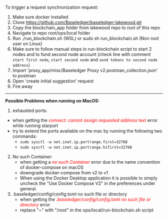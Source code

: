 To trigger a request synchronization request:

1. Make sure docker installed
2. Clone https://github.com/Baseledger/baseledger-lakewood.git
3. Copy the blockchain_app folder from lakewood repo to root of this repo
4. Navigate to repo root/ops/local folder
5. Run ./run_blockchain.sh (WSL) or sudo sh run_blockchain.sh (Non root user on Linux)
6. Make sure to follow manual steps in run-blockchain script to start 2 nodes and to fund second node account (check line with comment `start first node`, `start second node` and `send tokens to second node address`) 
7. Import 'proxy_app/misc/Baseledger Proxy v2.postman_collection.json' to postman
8. Open 'create initial suggestion' request
9. Fire away


---
**Possible Problems when running on MacOS:**
1. exhausted ports:
  - when getting the <span style="color:red">*connect: cannot assign requested address* text</span>
 error while running starport
  - try to extend the ports available on the mac by running the following two commands:
    - `sudo sysctl -w net.inet.ip.portrange.first=32768`
    - `sudo sysctl -w net.inet.ip.portrange.hifirst=32768`
2. No such Container:
   - when getting a <span style="color:red">*no such Container*</span> error due to the name convention of docker-compose on macOS
   - downgrade docker-compose from v2 to v1
   - When using the Docker Desktop application it is possible to simply uncheck the "Use Docker Compose V2" in the preferences under general.
3. .baseledger/config/config.toml no such file or directory
    - when getting the  <span style="color:red">*.baseledger/config/config.toml no such file or directory*</span> error
    - replace "~" with "/root" in the  ops/local/run-blockchain.sh script
